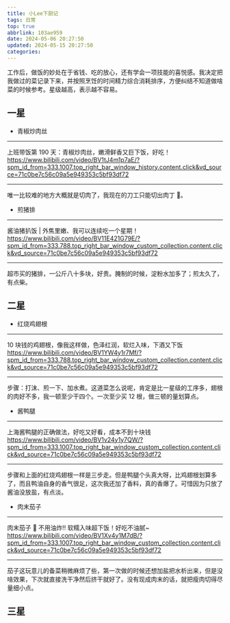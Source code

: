 ```yaml
---
title: 小Lee下厨记
tags: 日常
top: true
abbrlink: 103ae959
date: 2024-05-06 20:27:50
updated: 2024-05-15 20:27:50
categories:
---
```


工作后，做饭的妙处在于省钱、吃的放心，还有学会一项技能的喜悦感。我决定把我做过的菜记录下来，并按照烹饪的时间精力综合消耗排序，方便纠结不知道做啥菜的时候参考。星级越高，表示越不容易。

## 一星

- 青椒炒肉丝

---

上班带饭第 190 天：青椒炒肉丝，嫩滑鲜香又巨下饭，好吃！
https://www.bilibili.com/video/BV1tJ4m1p7aE/?spm_id_from=333.1007.top_right_bar_window_history.content.click&vd_source=71c0be7c56c09a5e949353c5bf93df72

---

唯一比较难的地方大概就是切肉了，我现在的刀工只能切出肉丁 🤣。

- 煎猪排

---

酱油猪扒饭 | 外焦里嫩、我可以连续吃一个星期！
https://www.bilibili.com/video/BV11E421G79E/?spm_id_from=333.788.top_right_bar_window_custom_collection.content.click&vd_source=71c0be7c56c09a5e949353c5bf93df72

---

超市买的猪排，一公斤八十多块，好贵。腌制的时候，淀粉水加多了；煎太久了，有点柴。

## 二星

- 红烧鸡翅根

---

10 块钱的鸡翅根，像我这样做，色泽红润，软烂入味，下酒又下饭
https://www.bilibili.com/video/BV1YW4y1r7Mf/?spm_id_from=333.788.top_right_bar_window_custom_collection.content.click&vd_source=71c0be7c56c09a5e949353c5bf93df72

---

步骤：打沫、煎一下、加水煮。这道菜怎么说呢，肯定是比一星级的工序多，翅根的肉好不多，我一顿至少干四个。一次至少买 12 根，做三顿的量划算点。

- 酱鸭腿

---

上海酱鸭腿的正确做法，好吃又好看，成本不到十块钱
https://www.bilibili.com/video/BV1v24y1y7QW/?spm_id_from=333.1007.top_right_bar_window_custom_collection.content.click&vd_source=71c0be7c56c09a5e949353c5bf93df72

---

步骤和上面的红烧鸡翅根一样是三步走。但是鸭腿个头真大呀，比鸡翅根划算多了，而且鸭油自身的香气很足，这次我还加了香料，真的香爆了。可惜因为只放了酱油没放盐，有点淡。

- 肉末茄子

---

肉末茄子 🍆 不用油炸‼️ 软糯入味超下饭！好吃不油腻~
https://www.bilibili.com/video/BV1Xv4y1M7dB/?spm_id_from=333.1007.top_right_bar_window_custom_collection.content.click&vd_source=71c0be7c56c09a5e949353c5bf93df72

---

茄子这玩意儿的备菜稍微麻烦了些，第一次做的时候还想加盐把水析出来，但是没啥效果，下次就直接洗干净然后挤干就好了。没有现成肉末的话，就把瘦肉切得尽量细小点。

## 三星
